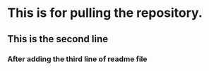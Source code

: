 # This is for pulling the repository.

## This is the second line

### After adding the third line of readme file
